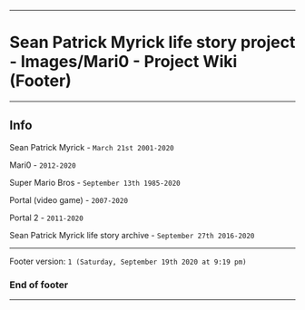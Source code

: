 
***

# Sean Patrick Myrick life story project - Images/Mari0 - Project Wiki (Footer)

***

## Info

Sean Patrick Myrick - `March 21st 2001-2020`

Mari0 - `2012-2020`

Super Mario Bros - `September 13th 1985-2020`

Portal (video game) - `2007-2020`

Portal 2 - `2011-2020`

Sean Patrick Myrick life story archive - `September 27th 2016-2020`

***

Footer version: `1 (Saturday, September 19th 2020 at 9:19 pm)`

### End of footer

***
